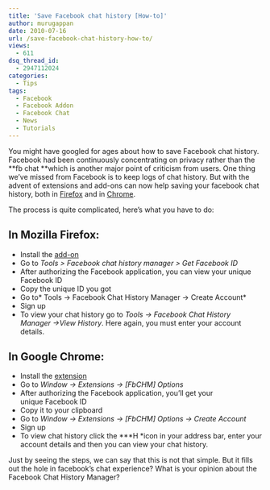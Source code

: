 ```yaml
---
title: 'Save Facebook chat history [How-to]'
author: murugappan
date: 2010-07-16
url: /save-facebook-chat-history-how-to/
views:
  - 611
dsq_thread_id:
  - 2947112024
categories:
  - Tips
tags:
  - Facebook
  - Facebook Addon
  - Facebook Chat
  - News
  - Tutorials
---
```

You might have googled for ages about how to save Facebook chat history. Facebook had been continuously concentrating on privacy rather than the **fb chat **which is another major point of criticism from users. One thing we&#8217;ve missed from Facebook is to keep logs of chat history. But with the advent of extensions and add-ons can now help saving your facebook chat history, both in <a href="https://addons.mozilla.org/en-US/firefox/addon/12338/" onclick="_gaq.push(['_trackEvent', 'outbound-article', 'https://addons.mozilla.org/en-US/firefox/addon/12338/', 'Firefox']);" target="_blank">Firefox</a> and in <a href="https://chrome.google.com/extensions/detail/jbdkcgpgfcfbbipnjedmbebllkglboge" onclick="_gaq.push(['_trackEvent', 'outbound-article', 'https://chrome.google.com/extensions/detail/jbdkcgpgfcfbbipnjedmbebllkglboge', 'Chrome']);" target="_blank">Chrome</a>.

The process is quite complicated, here&#8217;s what you have to do:

## In Mozilla Firefox:

  * Install the <a href="https://addons.mozilla.org/en-US/firefox/addon/12338/" onclick="_gaq.push(['_trackEvent', 'outbound-article', 'https://addons.mozilla.org/en-US/firefox/addon/12338/', 'add-on']);" target="_blank">add-on</a>
  * Go to *Tools > Facebook chat history manager > Get Facebook ID*
  * After authorizing the Facebook application, you can view your unique Facebook ID
  * Copy the unique ID you got
  * Go to* Tools -> Facebook Chat History Manager -> Create Account*
  * Sign up
  * To view your chat history go to *Tools -> Facebook Chat History Manager ->View History*. Here again, you must enter your account details.

## In Google Chrome:

  * Install the <a href="https://chrome.google.com/extensions/detail/jbdkcgpgfcfbbipnjedmbebllkglboge" onclick="_gaq.push(['_trackEvent', 'outbound-article', 'https://chrome.google.com/extensions/detail/jbdkcgpgfcfbbipnjedmbebllkglboge', 'extension']);" target="_blank">extension</a>
  * Go to *Window -> Extensions -> [FbCHM] Options*
  * After authorizing the Facebook application, you&#8217;ll get your unique Facebook ID
  * Copy it to your clipboard
  * Go to *Window -> Extensions -> [FbCHM] Options -> Create Account*
  * Sign up
  * To view chat history click the ***H **<span style="font-style: normal">icon in your address bar, enter your account details and then you can view your chat history.</span>*

Just by seeing the steps, we can say that this is not that simple. But it fills out the hole in facebook&#8217;s chat experience? What is your opinion about the Facebook Chat History Manager?
